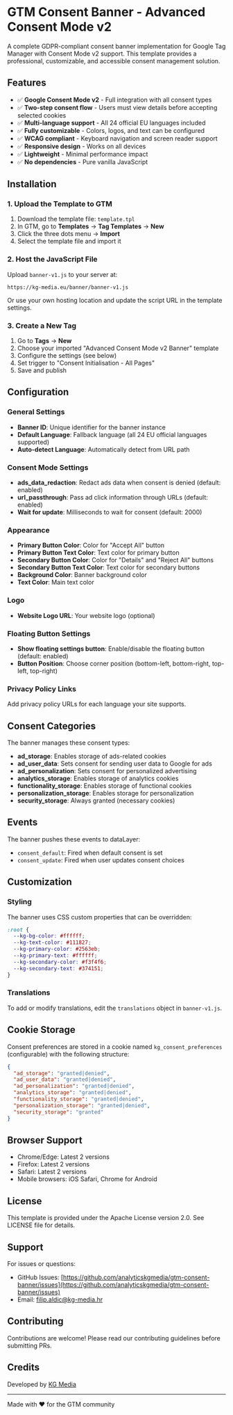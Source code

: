 # GTM Consent Banner - Advanced Consent Mode v2

A complete GDPR-compliant consent banner implementation for Google Tag Manager with Consent Mode v2 support. This template provides a professional, customizable, and accessible consent management solution.

## Features

- ✅ **Google Consent Mode v2** - Full integration with all consent types
- ✅ **Two-step consent flow** - Users must view details before accepting selected cookies
- ✅ **Multi-language support** - All 24 official EU languages included
- ✅ **Fully customizable** - Colors, logos, and text can be configured
- ✅ **WCAG compliant** - Keyboard navigation and screen reader support
- ✅ **Responsive design** - Works on all devices
- ✅ **Lightweight** - Minimal performance impact
- ✅ **No dependencies** - Pure vanilla JavaScript

## Installation

### 1. Upload the Template to GTM

1. Download the template file: `template.tpl`
2. In GTM, go to **Templates** → **Tag Templates** → **New**
3. Click the three dots menu → **Import**
4. Select the template file and import it

### 2. Host the JavaScript File

Upload `banner-v1.js` to your server at:
```
https://kg-media.eu/banner/banner-v1.js
```

Or use your own hosting location and update the script URL in the template settings.

### 3. Create a New Tag

1. Go to **Tags** → **New**
2. Choose your imported "Advanced Consent Mode v2 Banner" template
3. Configure the settings (see below)
4. Set trigger to "Consent Initialisation - All Pages"
5. Save and publish

## Configuration

### General Settings

- **Banner ID**: Unique identifier for the banner instance
- **Default Language**: Fallback language (all 24 EU official languages supported)
- **Auto-detect Language**: Automatically detect from URL path

### Consent Mode Settings

- **ads_data_redaction**: Redact ads data when consent is denied (default: enabled)
- **url_passthrough**: Pass ad click information through URLs (default: enabled)
- **Wait for update**: Milliseconds to wait for consent (default: 2000)

### Appearance

- **Primary Button Color**: Color for "Accept All" button
- **Primary Button Text Color**: Text color for primary button
- **Secondary Button Color**: Color for "Details" and "Reject All" buttons
- **Secondary Button Text Color**: Text color for secondary buttons
- **Background Color**: Banner background color
- **Text Color**: Main text color

### Logo

- **Website Logo URL**: Your website logo (optional)

### Floating Button Settings

- **Show floating settings button**: Enable/disable the floating button (default: enabled)
- **Button Position**: Choose corner position (bottom-left, bottom-right, top-left, top-right)

### Privacy Policy Links

Add privacy policy URLs for each language your site supports.

## Consent Categories

The banner manages these consent types:

- **ad_storage**: Enables storage of ads-related cookies
- **ad_user_data**: Sets consent for sending user data to Google for ads
- **ad_personalization**: Sets consent for personalized advertising
- **analytics_storage**: Enables storage of analytics cookies
- **functionality_storage**: Enables storage of functional cookies
- **personalization_storage**: Enables storage for personalization
- **security_storage**: Always granted (necessary cookies)

## Events

The banner pushes these events to dataLayer:

- `consent_default`: Fired when default consent is set
- `consent_update`: Fired when user updates consent choices

## Customization

### Styling

The banner uses CSS custom properties that can be overridden:

```css
:root {
  --kg-bg-color: #ffffff;
  --kg-text-color: #111827;
  --kg-primary-color: #2563eb;
  --kg-primary-text: #ffffff;
  --kg-secondary-color: #f3f4f6;
  --kg-secondary-text: #374151;
}
```

### Translations

To add or modify translations, edit the `translations` object in `banner-v1.js`.

## Cookie Storage

Consent preferences are stored in a cookie named `kg_consent_preferences` (configurable) with the following structure:

```json
{
  "ad_storage": "granted|denied",
  "ad_user_data": "granted|denied",
  "ad_personalization": "granted|denied",
  "analytics_storage": "granted|denied",
  "functionality_storage": "granted|denied",
  "personalization_storage": "granted|denied",
  "security_storage": "granted"
}
```

## Browser Support

- Chrome/Edge: Latest 2 versions
- Firefox: Latest 2 versions
- Safari: Latest 2 versions
- Mobile browsers: iOS Safari, Chrome for Android

## License

This template is provided under the Apache License version 2.0. See LICENSE file for details.

## Support

For issues or questions:
- GitHub Issues: [https://github.com/analyticskgmedia/gtm-consent-banner/issues](https://github.com/analyticskgmedia/gtm-consent-banner/issues)
- Email: filip.aldic@kg-media.hr

## Contributing

Contributions are welcome! Please read our contributing guidelines before submitting PRs.

## Credits

Developed by [KG Media](https://kg-media.eu)

---

Made with ❤️ for the GTM community
